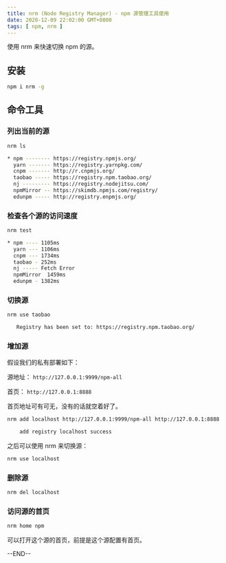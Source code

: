 ```yaml
---
title: nrm (Node Registry Manager) - npm 源管理工具使用
date: 2020-12-09 22:02:00 GMT+0800
tags: [ npm, nrm ]
---
```


使用 nrm 来快速切换 npm 的源。

<!-- truncate -->

## 安装

```sh
npm i nrm -g
```

## 命令工具

### 列出当前的源

```sh
nrm ls

* npm -------- https://registry.npmjs.org/
  yarn ------- https://registry.yarnpkg.com/
  cnpm ------- http://r.cnpmjs.org/
  taobao ----- https://registry.npm.taobao.org/
  nj --------- https://registry.nodejitsu.com/
  npmMirror -- https://skimdb.npmjs.com/registry/
  edunpm ----- http://registry.enpmjs.org/
```

### 检查各个源的访问速度

```sh
nrm test

* npm ---- 1105ms
  yarn --- 1106ms
  cnpm --- 1734ms
  taobao - 252ms
  nj ----- Fetch Error
  npmMirror  1459ms
  edunpm - 1382ms
```

### 切换源

```sh
nrm use taobao

   Registry has been set to: https://registry.npm.taobao.org/
```

### 增加源

假设我们的私有部署如下：

源地址： `http://127.0.0.1:9999/npm-all`

首页： `http://127.0.0.1:8888`

首页地址可有可无，没有的话就空着好了。

```sh
nrm add localhost http://127.0.0.1:9999/npm-all http://127.0.0.1:8888

    add registry localhost success
```

之后可以使用 nrm 来切换源：

```sh
nrm use localhost
```

### 删除源

```sh
nrm del localhost
```

### 访问源的首页

```sh
nrm home npm
```

可以打开这个源的首页，前提是这个源配置有首页。

--END--
